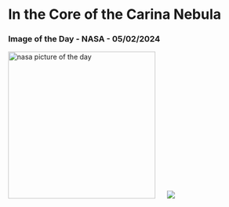 # In the Core of the Carina Nebula
### Image of the Day - NASA - 05/02/2024
<img src="https://apod.nasa.gov/apod/image/2402/Carina_Taylor_960.jpg" alt="nasa picture of the day" width="300"/>&nbsp; &nbsp; &nbsp; <img src="https://github-readme-streak-stats.herokuapp.com/?user=tempo-riz&theme=cobalt" >



  
